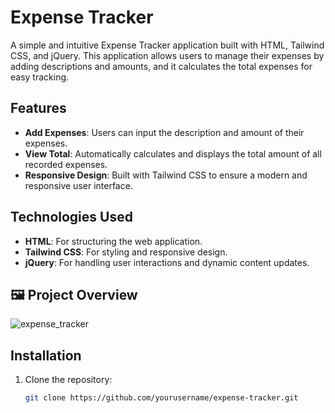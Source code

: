 # Expense Tracker

A simple and intuitive Expense Tracker application built with HTML, Tailwind CSS, and jQuery. This application allows users to manage their expenses by adding descriptions and amounts, and it calculates the total expenses for easy tracking.

## Features

- **Add Expenses**: Users can input the description and amount of their expenses.
- **View Total**: Automatically calculates and displays the total amount of all recorded expenses.
- **Responsive Design**: Built with Tailwind CSS to ensure a modern and responsive user interface.

## Technologies Used

- **HTML**: For structuring the web application.
- **Tailwind CSS**: For styling and responsive design.
- **jQuery**: For handling user interactions and dynamic content updates.

## 🖼️ Project Overview
![expense_tracker](https://github.com/user-attachments/assets/9e760e7e-0830-4081-ab45-ac05faeb36b3)


## Installation

1. Clone the repository:
   ```bash
   git clone https://github.com/yourusername/expense-tracker.git
